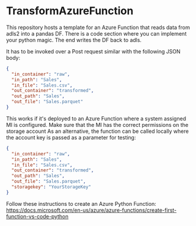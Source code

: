 ﻿# TransformAzureFunction
This repository hosts a template for an Azure Function that reads data from adls2 into a pandas DF. There is a code section where you can implement your python magic. The end writes the DF back to adls.

It has to be invoked over a Post request similar with the following JSON body:
```json
{
  "in_container": "raw",
  "in_path": "Sales",
  "in_file": "Sales.csv",
  "out_container": "transformed",
  "out_path": "Sales",
  "out_file": "Sales.parquet"
}
```
This works if it's deployed to an Azure Function where a system assigned MI is configured. Make sure that the MI has the correct permissions on the storage account
As an alternative, the function can be called locally where the account key is passed as a parameter for testing:
```json
{
  "in_container": "raw",
  "in_path": "Sales",
  "in_file": "Sales.csv",
  "out_container": "transformed",
  "out_path": "Sales",
  "out_file": "Sales.parquet",
  "storagekey": "YourStorageKey"
}
```
Follow these instructions to create an Azure Python Function: https://docs.microsoft.com/en-us/azure/azure-functions/create-first-function-vs-code-python

